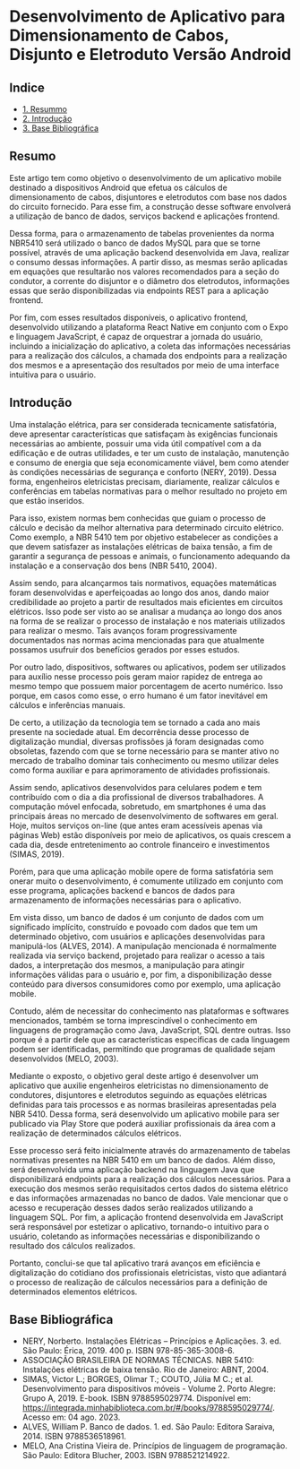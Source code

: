 # Desenvolvimento de Aplicativo para Dimensionamento de Cabos, Disjunto e Eletroduto Versão Android

## Indice
* [1. Resummo](#resumo)
* [2. Introdução](#introdução)
* [3. Base Bibliográfica](#documentação-teórica)

## Resumo
Este artigo tem como objetivo o desenvolvimento de um aplicativo mobile destinado a dispositivos Android que efetua os cálculos de dimensionamento de cabos, disjuntores e eletrodutos com base nos dados do circuito fornecido. Para esse fim, a construção desse software envolverá a utilização de banco de dados, serviços backend e aplicações frontend. 

Dessa forma, para o armazenamento de tabelas provenientes da norma NBR5410 será utilizado o banco de dados MySQL para que se torne possível, através de uma aplicação backend desenvolvida em Java, realizar o consumo dessas informações. A partir disso, as mesmas serão aplicadas em equações que resultarão nos valores recomendados para a seção do condutor, a corrente do disjuntor e o diâmetro dos eletrodutos, informações essas que serão disponibilizadas via endpoints REST para a aplicação frontend. 

Por fim, com esses resultados disponíveis, o aplicativo frontend, desenvolvido utilizando a plataforma React Native em conjunto com o Expo e linguagem JavaScript, é capaz de orquestrar a jornada do usuário, incluindo a inicialização do aplicativo, a coleta das informações necessárias para a realização dos cálculos, a chamada dos endpoints para a realização dos mesmos e a apresentação dos resultados por meio de uma interface intuitiva para o usuário.


## Introdução
Uma instalação elétrica, para ser considerada tecnicamente satisfatória, deve apresentar características que satisfaçam às exigências funcionais necessárias ao ambiente, possuir uma vida útil compatível com a da edificação e de outras utilidades, e ter um custo de instalação, manutenção e consumo de energia que seja economicamente viável, bem como atender às condições necessárias de segurança e conforto (NERY, 2019). Dessa forma, engenheiros eletricistas precisam, diariamente, realizar cálculos e conferências em tabelas normativas para o melhor resultado no projeto em que estão inseridos.
 
Para isso, existem normas bem conhecidas que guiam o processo de cálculo e decisão da melhor alternativa para determinado circuito elétrico. Como exemplo, a NBR 5410 tem por objetivo estabelecer as condições a que devem satisfazer as instalações elétricas de baixa tensão, a fim de garantir a segurança de pessoas e animais, o funcionamento adequando da instalação e a conservação dos bens (NBR 5410, 2004).    

Assim sendo, para alcançarmos tais normativos, equações matemáticas foram desenvolvidas e aperfeiçoadas ao longo dos anos, dando maior credibilidade ao projeto a partir de resultados mais eficientes em circuitos elétricos. Isso pode ser visto ao se analisar a mudança ao longo dos anos na forma de se realizar o processo de instalação e nos materiais utilizados para realizar o mesmo. Tais avanços foram progressivamente documentados nas normas acima mencionadas para que atualmente possamos usufruir dos benefícios gerados por esses estudos.

Por outro lado, dispositivos, softwares ou aplicativos, podem ser utilizados para auxílio nesse processo pois geram maior rapidez de entrega ao mesmo tempo que possuem maior porcentagem de acerto numérico. Isso porque, em casos como esse, o erro humano é um fator inevitável em cálculos e inferências manuais.

De certo, a utilização da tecnologia tem se tornado a cada ano mais presente na sociedade atual. Em decorrência desse processo de digitalização mundial, diversas profissões já foram designadas como obsoletas, fazendo com que se torne necessário para se manter ativo no mercado de trabalho dominar tais conhecimento ou mesmo utilizar deles como forma auxiliar e para aprimoramento de atividades profissionais.

Assim sendo, aplicativos desenvolvidos para celulares podem e tem contribuído com o dia a dia profissional de diversos trabalhadores. A computação móvel enfocada, sobretudo, em smartphones é uma das principais áreas no mercado de desenvolvimento de softwares em geral. Hoje, muitos serviços on-line (que antes eram acessíveis apenas via páginas Web) estão disponíveis por meio de aplicativos, os quais crescem a cada dia, desde entretenimento ao controle financeiro e investimentos (SIMAS, 2019). 

Porém, para que uma aplicação mobile opere de forma satisfatória sem onerar muito o desenvolvimento, é comumente utilizado em conjunto com esse programa, aplicações backend e bancos de dados para armazenamento de informações necessárias para o aplicativo.

Em vista disso, um banco de dados é um conjunto de dados com um significado implícito, construído e povoado com dados que tem um determinado objetivo, com usuários e aplicações desenvolvidas para manipulá-los (ALVES, 2014). A manipulação mencionada é normalmente realizada via serviço backend, projetado para realizar o acesso a tais dados, a interpretação dos mesmos, a manipulação para atingir informações válidas para o usuário e, por fim, a disponibilização desse conteúdo para diversos consumidores como por exemplo, uma aplicação mobile.

Contudo, além de necessitar do conhecimento nas plataformas e softwares mencionados, também se torna imprescindível o conhecimento em linguagens de programação como Java, JavaScript, SQL dentre outras. Isso porque é a partir dele que as características especificas de cada linguagem podem ser identificadas, permitindo que programas de qualidade sejam desenvolvidos (MELO, 2003).

Mediante o exposto, o objetivo geral deste artigo é desenvolver um aplicativo que auxilie engenheiros eletricistas no dimensionamento de condutores, disjuntores e eletrodutos seguindo as equações elétricas definidas para tais processos e as normas brasileiras apresentadas pela NBR 5410.
Dessa forma, será desenvolvido um aplicativo mobile para ser publicado via Play Store que poderá auxiliar profissionais da área com a realização de determinados cálculos elétricos. 

Esse processo será feito inicialmente através do armazenamento de tabelas normativas presentes na NBR 5410 em um banco de dados. Além disso, será desenvolvida uma aplicação backend na linguagem Java que disponibilizará endpoints para a realização dos cálculos necessários. Para a execução dos mesmos serão requisitados certos dados do sistema elétrico e das informações armazenadas no banco de dados. Vale mencionar que o acesso e recuperação desses dados serão realizados utilizando a linguagem SQL. Por fim, a aplicação frontend desenvolvida em JavaScript será responsável por estetizar o aplicativo, tornando-o intuitivo para o usuário, coletando as informações necessárias e disponibilizando o resultado dos cálculos realizados.

Portanto, conclui-se que tal aplicativo trará avanços em eficiência e digitalização do cotidiano dos profissionais eletricistas, visto que adiantará o processo de realização de cálculos necessários para a definição de determinados elementos elétricos.

## Base Bibliográfica
* NERY, Norberto. Instalações Elétricas – Princípios e Aplicações. 3. ed. São Paulo: Érica, 2019. 400 p. ISBN 978-85-365-3008-6.
* ASSOCIAÇÃO BRASILEIRA DE NORMAS TÉCNICAS. NBR 5410: Instalações elétricas de baixa tensão. Rio de Janeiro: ABNT, 2004.
* SIMAS, Victor L.; BORGES, Olimar T.; COUTO, Júlia M C.; et al. Desenvolvimento para dispositivos móveis - Volume 2. Porto Alegre: Grupo A, 2019. E-book. ISBN 9788595029774. Disponível em: https://integrada.minhabiblioteca.com.br/#/books/9788595029774/. Acesso em: 04 ago. 2023. 
* ALVES, William P. Banco de dados. 1. ed. São Paulo: Editora Saraiva, 2014. ISBN 9788536518961.
* MELO, Ana Cristina Vieira de. Princípios de linguagem de programação. São Paulo: Editora Blucher, 2003. ISBN 9788521214922.
